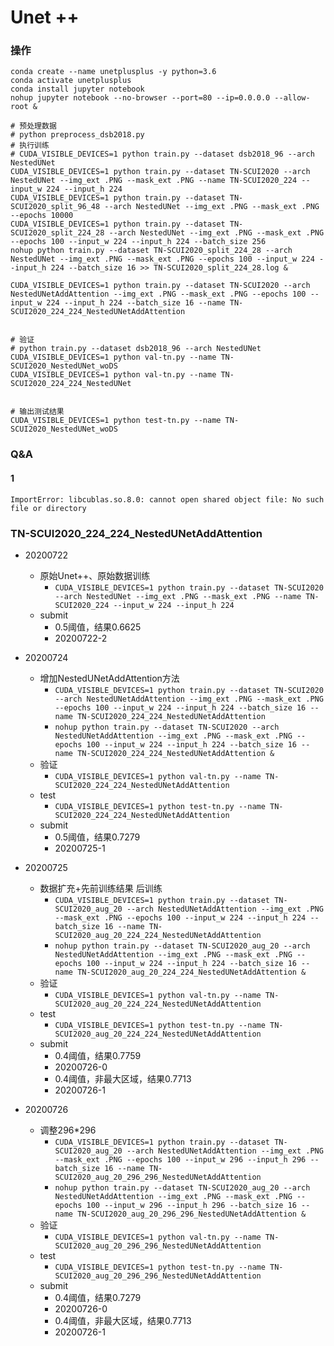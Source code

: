 # Unet ++ 

### 操作

```
conda create --name unetplusplus -y python=3.6
conda activate unetplusplus
conda install jupyter notebook
nohup jupyter notebook --no-browser --port=80 --ip=0.0.0.0 --allow-root &
```

```
# 预处理数据
# python preprocess_dsb2018.py
# 执行训练
# CUDA_VISIBLE_DEVICES=1 python train.py --dataset dsb2018_96 --arch NestedUNet
CUDA_VISIBLE_DEVICES=1 python train.py --dataset TN-SCUI2020 --arch NestedUNet --img_ext .PNG --mask_ext .PNG --name TN-SCUI2020_224 --input_w 224 --input_h 224
CUDA_VISIBLE_DEVICES=1 python train.py --dataset TN-SCUI2020_split_96_48 --arch NestedUNet --img_ext .PNG --mask_ext .PNG --epochs 10000
CUDA_VISIBLE_DEVICES=1 python train.py --dataset TN-SCUI2020_split_224_28 --arch NestedUNet --img_ext .PNG --mask_ext .PNG --epochs 100 --input_w 224 --input_h 224 --batch_size 256
nohup python train.py --dataset TN-SCUI2020_split_224_28 --arch NestedUNet --img_ext .PNG --mask_ext .PNG --epochs 100 --input_w 224 --input_h 224 --batch_size 16 >> TN-SCUI2020_split_224_28.log &

CUDA_VISIBLE_DEVICES=1 python train.py --dataset TN-SCUI2020 --arch NestedUNetAddAttention --img_ext .PNG --mask_ext .PNG --epochs 100 --input_w 224 --input_h 224 --batch_size 16 --name TN-SCUI2020_224_224_NestedUNetAddAttention


# 验证
# python train.py --dataset dsb2018_96 --arch NestedUNet
CUDA_VISIBLE_DEVICES=1 python val-tn.py --name TN-SCUI2020_NestedUNet_woDS
CUDA_VISIBLE_DEVICES=1 python val-tn.py --name TN-SCUI2020_224_224_NestedUNet


# 输出测试结果
CUDA_VISIBLE_DEVICES=1 python test-tn.py --name TN-SCUI2020_NestedUNet_woDS

```



### Q&A

#### 1

```
ImportError: libcublas.so.8.0: cannot open shared object file: No such file or directory
```

### TN-SCUI2020_224_224_NestedUNetAddAttention

- 20200722
    - 原始Unet++、原始数据训练
        - `CUDA_VISIBLE_DEVICES=1 python train.py --dataset TN-SCUI2020 --arch NestedUNet --img_ext .PNG --mask_ext .PNG --name TN-SCUI2020_224 --input_w 224 --input_h 224`
    - submit
        - 0.5阈值，结果0.6625
        - 20200722-2
- 20200724
    - 增加NestedUNetAddAttention方法
        - `CUDA_VISIBLE_DEVICES=1 python train.py --dataset TN-SCUI2020 --arch NestedUNetAddAttention --img_ext .PNG --mask_ext .PNG --epochs 100 --input_w 224 --input_h 224 --batch_size 16 --name TN-SCUI2020_224_224_NestedUNetAddAttention`
        - `nohup python train.py --dataset TN-SCUI2020 --arch NestedUNetAddAttention --img_ext .PNG --mask_ext .PNG --epochs 100 --input_w 224 --input_h 224 --batch_size 16 --name TN-SCUI2020_224_224_NestedUNetAddAttention &`
    - 验证
        - `CUDA_VISIBLE_DEVICES=1 python val-tn.py --name TN-SCUI2020_224_224_NestedUNetAddAttention`
    - test
        - `CUDA_VISIBLE_DEVICES=1 python test-tn.py --name TN-SCUI2020_224_224_NestedUNetAddAttention`
    - submit
        - 0.5阈值，结果0.7279
        - 20200725-1
- 20200725
    - 数据扩充+先前训练结果 后训练
        - `CUDA_VISIBLE_DEVICES=1 python train.py --dataset TN-SCUI2020_aug_20 --arch NestedUNetAddAttention --img_ext .PNG --mask_ext .PNG --epochs 100 --input_w 224 --input_h 224 --batch_size 16 --name TN-SCUI2020_aug_20_224_224_NestedUNetAddAttention`
        - `nohup python train.py --dataset TN-SCUI2020_aug_20 --arch NestedUNetAddAttention --img_ext .PNG --mask_ext .PNG --epochs 100 --input_w 224 --input_h 224 --batch_size 16 --name TN-SCUI2020_aug_20_224_224_NestedUNetAddAttention &`
    - 验证
        - `CUDA_VISIBLE_DEVICES=1 python val-tn.py --name TN-SCUI2020_aug_20_224_224_NestedUNetAddAttention`
    - test
        - `CUDA_VISIBLE_DEVICES=1 python test-tn.py --name TN-SCUI2020_aug_20_224_224_NestedUNetAddAttention`
    - submit
        - 0.4阈值，结果0.7759
        - 20200726-0
        - 0.4阈值，非最大区域，结果0.7713
        - 20200726-1

- 20200726
    - 调整296*296
        - `CUDA_VISIBLE_DEVICES=1 python train.py --dataset TN-SCUI2020_aug_20 --arch NestedUNetAddAttention --img_ext .PNG --mask_ext .PNG --epochs 100 --input_w 296 --input_h 296 --batch_size 16 --name TN-SCUI2020_aug_20_296_296_NestedUNetAddAttention`
        - `nohup python train.py --dataset TN-SCUI2020_aug_20 --arch NestedUNetAddAttention --img_ext .PNG --mask_ext .PNG --epochs 100 --input_w 296 --input_h 296 --batch_size 16 --name TN-SCUI2020_aug_20_296_296_NestedUNetAddAttention &`
    - 验证
        - `CUDA_VISIBLE_DEVICES=1 python val-tn.py --name TN-SCUI2020_aug_20_296_296_NestedUNetAddAttention`
    - test
        - `CUDA_VISIBLE_DEVICES=1 python test-tn.py --name TN-SCUI2020_aug_20_296_296_NestedUNetAddAttention`
    - submit
        - 0.4阈值，结果0.7279
        - 20200726-0
        - 0.4阈值，非最大区域，结果0.7713
        - 20200726-1
    